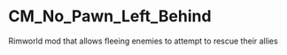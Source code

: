 # CM_No_Pawn_Left_Behind
 Rimworld mod that allows fleeing enemies to attempt to rescue their allies
